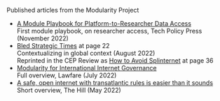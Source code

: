 Published articles from the Modularity Project
* [A Module Playbook for Platform-to-Researcher Data Access](https://techpolicy.press/a-module-playbook-for-platform-to-researcher-data-access/)<br>First module playbook, on researcher access, Tech Policy Press (November 2022)
* [Bled Strategic Times](https://eur04.safelinks.protection.outlook.com/?url=https%3A%2F%2Fq2s5p4q8.rocketcdn.me%2Fwp-content%2Fuploads%2F2022%2F08%2Fbsf-Times-2022_v07.pdf&data=05%7C01%7Candrea.renda%40ceps.eu%7Ca4ff2d3f34ec48cb11ef08dac6bbeae4%7Ca3f6b4024be2499f865362bf541589e2%7C0%7C0%7C638040809439037557%7CUnknown%7CTWFpbGZsb3d8eyJWIjoiMC4wLjAwMDAiLCJQIjoiV2luMzIiLCJBTiI6Ik1haWwiLCJXVCI6Mn0%3D%7C3000%7C%7C%7C&sdata=%2Fx94Kp2tzaebvHRo6vfyL344vPW9SgPHjyMZxI0LVAw%3D&reserved=0) at page 22<br>Contextualizing in global context (August 2022)<br>Reprinted in the CEP Review as [How to Avoid Splinternet](https://www.cep.si/wp-content/uploads/2022/11/CEP-Publication-Strategic-partnership-v07.pdf) at page 36
* [Modularity for International Internet Governance](https://www.lawfareblog.com/modularity-international-internet-governance)<br>Full overview, Lawfare (July 2022)
* [A safe, open internet with transatlantic rules is easier than it sounds](https://thehill.com/opinion/technology/3479764-a-safe-open-internet-with-transatlantic-rules-is-easier-than-it-sounds/)<br>Short overview, The Hill (May 2022)
